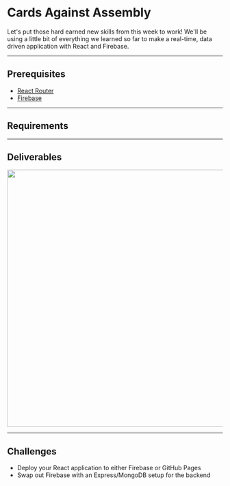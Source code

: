 # Cards Against Assembly

Let's put those hard earned new skills from this week to work! We'll be using a little bit of everything we learned so far to make a real-time, data driven application with React and Firebase. 

---

## Prerequisites

* [React Router](https://github.com/ReactTraining/react-router)
* [Firebase](https://firebase.google.com/)

---

## Requirements



---

## Deliverables

<kbd align="center"><img src="https://cloud.githubusercontent.com/assets/204420/25261694/e92abc3a-2618-11e7-9615-941dcd54bed4.png" width="600" /></kbd>

---

## Challenges

* Deploy your React application to either Firebase or GitHub Pages
* Swap out Firebase with an Express/MongoDB setup for the backend 

